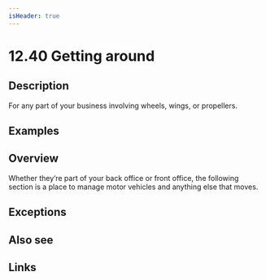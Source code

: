 ```yaml
---
isHeader: true
---
```


# 12.40 Getting around

## Description

For any part of your business involving wheels, wings, or propellers.

## Examples

## Overview

Whether they’re part of your back office or front office, the following section is a place to manage motor vehicles and anything else that moves.

## Exceptions

## Also see

## Links
